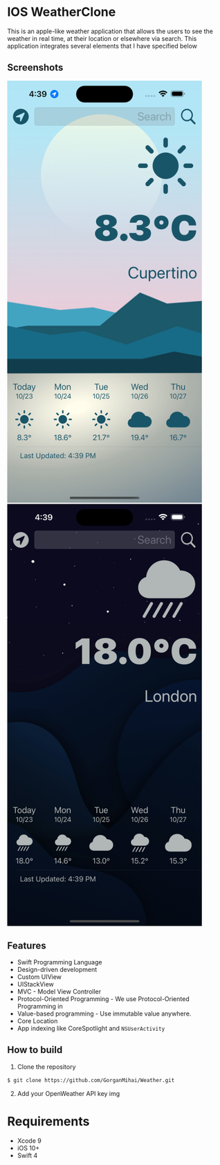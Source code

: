 IOS WeatherClone 
==========================
This is an apple-like weather application that allows the users to see the weather in real time, at their location or elsewhere via search. This application integrates several elements that I have specified below

## Screenshots
<img src="./Img/Day.png" width = 450 > <img src="./Img/Night.png" width = 450 >

## Features
* Swift Programming Language
* Design-driven development 
* Custom UIView
* UIStackView 
* MVC - Model View Controller
* Protocol-Oriented Programming - We use Protocol-Oriented Programming in 
* Value-based programming - Use immutable value anywhere.
* Core Location
* App indexing like CoreSpotlight and `NSUserActivity`


## How to build

1) Clone the repository

```bash
$ git clone https://github.com/GorganMihai/Weather.git
```

2) Add your OpenWeather API key
img


# Requirements

* Xcode 9
* iOS 10+
* Swift 4
